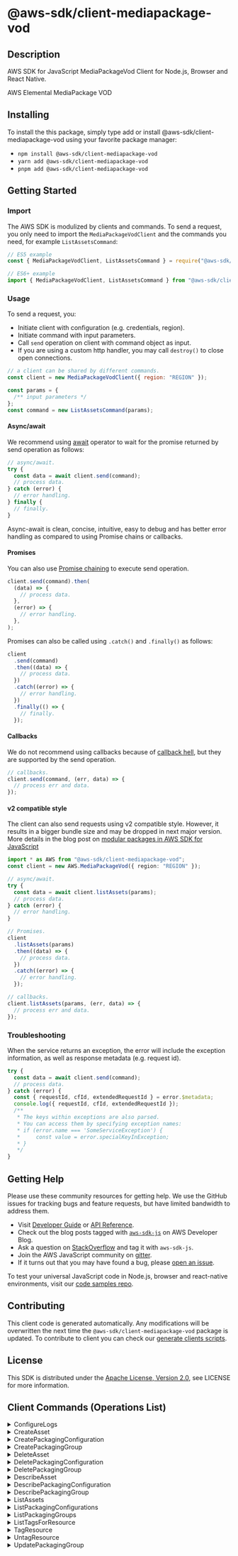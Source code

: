 <!-- generated file, do not edit directly -->

# @aws-sdk/client-mediapackage-vod

## Description

AWS SDK for JavaScript MediaPackageVod Client for Node.js, Browser and React Native.

AWS Elemental MediaPackage VOD

## Installing

To install the this package, simply type add or install @aws-sdk/client-mediapackage-vod
using your favorite package manager:

- `npm install @aws-sdk/client-mediapackage-vod`
- `yarn add @aws-sdk/client-mediapackage-vod`
- `pnpm add @aws-sdk/client-mediapackage-vod`

## Getting Started

### Import

The AWS SDK is modulized by clients and commands.
To send a request, you only need to import the `MediaPackageVodClient` and
the commands you need, for example `ListAssetsCommand`:

```js
// ES5 example
const { MediaPackageVodClient, ListAssetsCommand } = require("@aws-sdk/client-mediapackage-vod");
```

```ts
// ES6+ example
import { MediaPackageVodClient, ListAssetsCommand } from "@aws-sdk/client-mediapackage-vod";
```

### Usage

To send a request, you:

- Initiate client with configuration (e.g. credentials, region).
- Initiate command with input parameters.
- Call `send` operation on client with command object as input.
- If you are using a custom http handler, you may call `destroy()` to close open connections.

```js
// a client can be shared by different commands.
const client = new MediaPackageVodClient({ region: "REGION" });

const params = {
  /** input parameters */
};
const command = new ListAssetsCommand(params);
```

#### Async/await

We recommend using [await](https://developer.mozilla.org/en-US/docs/Web/JavaScript/Reference/Operators/await)
operator to wait for the promise returned by send operation as follows:

```js
// async/await.
try {
  const data = await client.send(command);
  // process data.
} catch (error) {
  // error handling.
} finally {
  // finally.
}
```

Async-await is clean, concise, intuitive, easy to debug and has better error handling
as compared to using Promise chains or callbacks.

#### Promises

You can also use [Promise chaining](https://developer.mozilla.org/en-US/docs/Web/JavaScript/Guide/Using_promises#chaining)
to execute send operation.

```js
client.send(command).then(
  (data) => {
    // process data.
  },
  (error) => {
    // error handling.
  },
);
```

Promises can also be called using `.catch()` and `.finally()` as follows:

```js
client
  .send(command)
  .then((data) => {
    // process data.
  })
  .catch((error) => {
    // error handling.
  })
  .finally(() => {
    // finally.
  });
```

#### Callbacks

We do not recommend using callbacks because of [callback hell](http://callbackhell.com/),
but they are supported by the send operation.

```js
// callbacks.
client.send(command, (err, data) => {
  // process err and data.
});
```

#### v2 compatible style

The client can also send requests using v2 compatible style.
However, it results in a bigger bundle size and may be dropped in next major version. More details in the blog post
on [modular packages in AWS SDK for JavaScript](https://aws.amazon.com/blogs/developer/modular-packages-in-aws-sdk-for-javascript/)

```ts
import * as AWS from "@aws-sdk/client-mediapackage-vod";
const client = new AWS.MediaPackageVod({ region: "REGION" });

// async/await.
try {
  const data = await client.listAssets(params);
  // process data.
} catch (error) {
  // error handling.
}

// Promises.
client
  .listAssets(params)
  .then((data) => {
    // process data.
  })
  .catch((error) => {
    // error handling.
  });

// callbacks.
client.listAssets(params, (err, data) => {
  // process err and data.
});
```

### Troubleshooting

When the service returns an exception, the error will include the exception information,
as well as response metadata (e.g. request id).

```js
try {
  const data = await client.send(command);
  // process data.
} catch (error) {
  const { requestId, cfId, extendedRequestId } = error.$metadata;
  console.log({ requestId, cfId, extendedRequestId });
  /**
   * The keys within exceptions are also parsed.
   * You can access them by specifying exception names:
   * if (error.name === 'SomeServiceException') {
   *     const value = error.specialKeyInException;
   * }
   */
}
```

## Getting Help

Please use these community resources for getting help.
We use the GitHub issues for tracking bugs and feature requests, but have limited bandwidth to address them.

- Visit [Developer Guide](https://docs.aws.amazon.com/sdk-for-javascript/v3/developer-guide/welcome.html)
  or [API Reference](https://docs.aws.amazon.com/AWSJavaScriptSDK/v3/latest/index.html).
- Check out the blog posts tagged with [`aws-sdk-js`](https://aws.amazon.com/blogs/developer/tag/aws-sdk-js/)
  on AWS Developer Blog.
- Ask a question on [StackOverflow](https://stackoverflow.com/questions/tagged/aws-sdk-js) and tag it with `aws-sdk-js`.
- Join the AWS JavaScript community on [gitter](https://gitter.im/aws/aws-sdk-js-v3).
- If it turns out that you may have found a bug, please [open an issue](https://github.com/aws/aws-sdk-js-v3/issues/new/choose).

To test your universal JavaScript code in Node.js, browser and react-native environments,
visit our [code samples repo](https://github.com/aws-samples/aws-sdk-js-tests).

## Contributing

This client code is generated automatically. Any modifications will be overwritten the next time the `@aws-sdk/client-mediapackage-vod` package is updated.
To contribute to client you can check our [generate clients scripts](https://github.com/aws/aws-sdk-js-v3/tree/main/scripts/generate-clients).

## License

This SDK is distributed under the
[Apache License, Version 2.0](http://www.apache.org/licenses/LICENSE-2.0),
see LICENSE for more information.

## Client Commands (Operations List)

<details>
<summary>
ConfigureLogs
</summary>

[Command API Reference](https://docs.aws.amazon.com/AWSJavaScriptSDK/v3/latest/client/mediapackage-vod/command/ConfigureLogsCommand/) / [Input](https://docs.aws.amazon.com/AWSJavaScriptSDK/v3/latest/Package/-aws-sdk-client-mediapackage-vod/Interface/ConfigureLogsCommandInput/) / [Output](https://docs.aws.amazon.com/AWSJavaScriptSDK/v3/latest/Package/-aws-sdk-client-mediapackage-vod/Interface/ConfigureLogsCommandOutput/)

</details>
<details>
<summary>
CreateAsset
</summary>

[Command API Reference](https://docs.aws.amazon.com/AWSJavaScriptSDK/v3/latest/client/mediapackage-vod/command/CreateAssetCommand/) / [Input](https://docs.aws.amazon.com/AWSJavaScriptSDK/v3/latest/Package/-aws-sdk-client-mediapackage-vod/Interface/CreateAssetCommandInput/) / [Output](https://docs.aws.amazon.com/AWSJavaScriptSDK/v3/latest/Package/-aws-sdk-client-mediapackage-vod/Interface/CreateAssetCommandOutput/)

</details>
<details>
<summary>
CreatePackagingConfiguration
</summary>

[Command API Reference](https://docs.aws.amazon.com/AWSJavaScriptSDK/v3/latest/client/mediapackage-vod/command/CreatePackagingConfigurationCommand/) / [Input](https://docs.aws.amazon.com/AWSJavaScriptSDK/v3/latest/Package/-aws-sdk-client-mediapackage-vod/Interface/CreatePackagingConfigurationCommandInput/) / [Output](https://docs.aws.amazon.com/AWSJavaScriptSDK/v3/latest/Package/-aws-sdk-client-mediapackage-vod/Interface/CreatePackagingConfigurationCommandOutput/)

</details>
<details>
<summary>
CreatePackagingGroup
</summary>

[Command API Reference](https://docs.aws.amazon.com/AWSJavaScriptSDK/v3/latest/client/mediapackage-vod/command/CreatePackagingGroupCommand/) / [Input](https://docs.aws.amazon.com/AWSJavaScriptSDK/v3/latest/Package/-aws-sdk-client-mediapackage-vod/Interface/CreatePackagingGroupCommandInput/) / [Output](https://docs.aws.amazon.com/AWSJavaScriptSDK/v3/latest/Package/-aws-sdk-client-mediapackage-vod/Interface/CreatePackagingGroupCommandOutput/)

</details>
<details>
<summary>
DeleteAsset
</summary>

[Command API Reference](https://docs.aws.amazon.com/AWSJavaScriptSDK/v3/latest/client/mediapackage-vod/command/DeleteAssetCommand/) / [Input](https://docs.aws.amazon.com/AWSJavaScriptSDK/v3/latest/Package/-aws-sdk-client-mediapackage-vod/Interface/DeleteAssetCommandInput/) / [Output](https://docs.aws.amazon.com/AWSJavaScriptSDK/v3/latest/Package/-aws-sdk-client-mediapackage-vod/Interface/DeleteAssetCommandOutput/)

</details>
<details>
<summary>
DeletePackagingConfiguration
</summary>

[Command API Reference](https://docs.aws.amazon.com/AWSJavaScriptSDK/v3/latest/client/mediapackage-vod/command/DeletePackagingConfigurationCommand/) / [Input](https://docs.aws.amazon.com/AWSJavaScriptSDK/v3/latest/Package/-aws-sdk-client-mediapackage-vod/Interface/DeletePackagingConfigurationCommandInput/) / [Output](https://docs.aws.amazon.com/AWSJavaScriptSDK/v3/latest/Package/-aws-sdk-client-mediapackage-vod/Interface/DeletePackagingConfigurationCommandOutput/)

</details>
<details>
<summary>
DeletePackagingGroup
</summary>

[Command API Reference](https://docs.aws.amazon.com/AWSJavaScriptSDK/v3/latest/client/mediapackage-vod/command/DeletePackagingGroupCommand/) / [Input](https://docs.aws.amazon.com/AWSJavaScriptSDK/v3/latest/Package/-aws-sdk-client-mediapackage-vod/Interface/DeletePackagingGroupCommandInput/) / [Output](https://docs.aws.amazon.com/AWSJavaScriptSDK/v3/latest/Package/-aws-sdk-client-mediapackage-vod/Interface/DeletePackagingGroupCommandOutput/)

</details>
<details>
<summary>
DescribeAsset
</summary>

[Command API Reference](https://docs.aws.amazon.com/AWSJavaScriptSDK/v3/latest/client/mediapackage-vod/command/DescribeAssetCommand/) / [Input](https://docs.aws.amazon.com/AWSJavaScriptSDK/v3/latest/Package/-aws-sdk-client-mediapackage-vod/Interface/DescribeAssetCommandInput/) / [Output](https://docs.aws.amazon.com/AWSJavaScriptSDK/v3/latest/Package/-aws-sdk-client-mediapackage-vod/Interface/DescribeAssetCommandOutput/)

</details>
<details>
<summary>
DescribePackagingConfiguration
</summary>

[Command API Reference](https://docs.aws.amazon.com/AWSJavaScriptSDK/v3/latest/client/mediapackage-vod/command/DescribePackagingConfigurationCommand/) / [Input](https://docs.aws.amazon.com/AWSJavaScriptSDK/v3/latest/Package/-aws-sdk-client-mediapackage-vod/Interface/DescribePackagingConfigurationCommandInput/) / [Output](https://docs.aws.amazon.com/AWSJavaScriptSDK/v3/latest/Package/-aws-sdk-client-mediapackage-vod/Interface/DescribePackagingConfigurationCommandOutput/)

</details>
<details>
<summary>
DescribePackagingGroup
</summary>

[Command API Reference](https://docs.aws.amazon.com/AWSJavaScriptSDK/v3/latest/client/mediapackage-vod/command/DescribePackagingGroupCommand/) / [Input](https://docs.aws.amazon.com/AWSJavaScriptSDK/v3/latest/Package/-aws-sdk-client-mediapackage-vod/Interface/DescribePackagingGroupCommandInput/) / [Output](https://docs.aws.amazon.com/AWSJavaScriptSDK/v3/latest/Package/-aws-sdk-client-mediapackage-vod/Interface/DescribePackagingGroupCommandOutput/)

</details>
<details>
<summary>
ListAssets
</summary>

[Command API Reference](https://docs.aws.amazon.com/AWSJavaScriptSDK/v3/latest/client/mediapackage-vod/command/ListAssetsCommand/) / [Input](https://docs.aws.amazon.com/AWSJavaScriptSDK/v3/latest/Package/-aws-sdk-client-mediapackage-vod/Interface/ListAssetsCommandInput/) / [Output](https://docs.aws.amazon.com/AWSJavaScriptSDK/v3/latest/Package/-aws-sdk-client-mediapackage-vod/Interface/ListAssetsCommandOutput/)

</details>
<details>
<summary>
ListPackagingConfigurations
</summary>

[Command API Reference](https://docs.aws.amazon.com/AWSJavaScriptSDK/v3/latest/client/mediapackage-vod/command/ListPackagingConfigurationsCommand/) / [Input](https://docs.aws.amazon.com/AWSJavaScriptSDK/v3/latest/Package/-aws-sdk-client-mediapackage-vod/Interface/ListPackagingConfigurationsCommandInput/) / [Output](https://docs.aws.amazon.com/AWSJavaScriptSDK/v3/latest/Package/-aws-sdk-client-mediapackage-vod/Interface/ListPackagingConfigurationsCommandOutput/)

</details>
<details>
<summary>
ListPackagingGroups
</summary>

[Command API Reference](https://docs.aws.amazon.com/AWSJavaScriptSDK/v3/latest/client/mediapackage-vod/command/ListPackagingGroupsCommand/) / [Input](https://docs.aws.amazon.com/AWSJavaScriptSDK/v3/latest/Package/-aws-sdk-client-mediapackage-vod/Interface/ListPackagingGroupsCommandInput/) / [Output](https://docs.aws.amazon.com/AWSJavaScriptSDK/v3/latest/Package/-aws-sdk-client-mediapackage-vod/Interface/ListPackagingGroupsCommandOutput/)

</details>
<details>
<summary>
ListTagsForResource
</summary>

[Command API Reference](https://docs.aws.amazon.com/AWSJavaScriptSDK/v3/latest/client/mediapackage-vod/command/ListTagsForResourceCommand/) / [Input](https://docs.aws.amazon.com/AWSJavaScriptSDK/v3/latest/Package/-aws-sdk-client-mediapackage-vod/Interface/ListTagsForResourceCommandInput/) / [Output](https://docs.aws.amazon.com/AWSJavaScriptSDK/v3/latest/Package/-aws-sdk-client-mediapackage-vod/Interface/ListTagsForResourceCommandOutput/)

</details>
<details>
<summary>
TagResource
</summary>

[Command API Reference](https://docs.aws.amazon.com/AWSJavaScriptSDK/v3/latest/client/mediapackage-vod/command/TagResourceCommand/) / [Input](https://docs.aws.amazon.com/AWSJavaScriptSDK/v3/latest/Package/-aws-sdk-client-mediapackage-vod/Interface/TagResourceCommandInput/) / [Output](https://docs.aws.amazon.com/AWSJavaScriptSDK/v3/latest/Package/-aws-sdk-client-mediapackage-vod/Interface/TagResourceCommandOutput/)

</details>
<details>
<summary>
UntagResource
</summary>

[Command API Reference](https://docs.aws.amazon.com/AWSJavaScriptSDK/v3/latest/client/mediapackage-vod/command/UntagResourceCommand/) / [Input](https://docs.aws.amazon.com/AWSJavaScriptSDK/v3/latest/Package/-aws-sdk-client-mediapackage-vod/Interface/UntagResourceCommandInput/) / [Output](https://docs.aws.amazon.com/AWSJavaScriptSDK/v3/latest/Package/-aws-sdk-client-mediapackage-vod/Interface/UntagResourceCommandOutput/)

</details>
<details>
<summary>
UpdatePackagingGroup
</summary>

[Command API Reference](https://docs.aws.amazon.com/AWSJavaScriptSDK/v3/latest/client/mediapackage-vod/command/UpdatePackagingGroupCommand/) / [Input](https://docs.aws.amazon.com/AWSJavaScriptSDK/v3/latest/Package/-aws-sdk-client-mediapackage-vod/Interface/UpdatePackagingGroupCommandInput/) / [Output](https://docs.aws.amazon.com/AWSJavaScriptSDK/v3/latest/Package/-aws-sdk-client-mediapackage-vod/Interface/UpdatePackagingGroupCommandOutput/)

</details>
